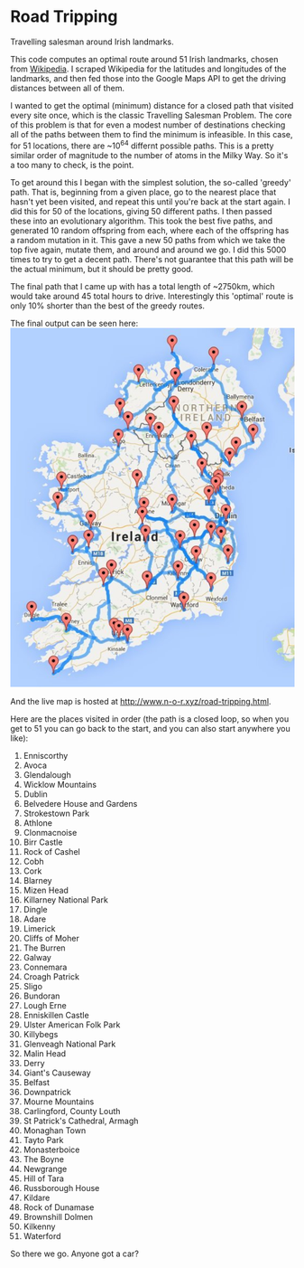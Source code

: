 # Road Tripping
Travelling salesman around Irish landmarks.

This code computes an optimal route around 51 Irish landmarks, chosen from  [Wikipedia](https://en.wikipedia.org/wiki/List_of_tourist_attractions_in_Ireland). I scraped Wikipedia for the latitudes and longitudes of the landmarks, and then fed those into the Google Maps API to get the driving distances between all of them.

I wanted to get the optimal (minimum) distance for a closed path that visited every site once, which is the classic Travelling Salesman Problem. The core of this problem is that for even a modest number of destinations checking all of the paths between them to find the minimum is infeasible. In this case, for 51 locations, there are ~10<sup>64</sup> differnt possible paths. This is a pretty similar order of magnitude to the number of atoms in the Milky Way. So it's a too many to check, is the point. 

To get around this I began with the simplest solution, the so-called 'greedy' path. That is, beginning from a given place, go to the nearest place that hasn't yet been visited, and repeat this until you're back at the start again. I did this for 50 of the locations, giving 50 different paths. I then passed these into an evolutionary algorithm. This took the best five paths, and generated 10 random offspring from each, where each of the offspring has a random mutation in it. This gave a new 50 paths from which we take the top five again, mutate them, and around and around we go. I did this 5000 times to try to get a decent path. There's not guarantee that this path will be the actual minimum, but it should be pretty good.

The final path that I came up with has a total length of ~2750km, which would take around 45 total hours to drive. Interestingly this 'optimal' route is only 10% shorter than the best of the greedy routes.

The final output can be seen here:  
![Map](https://github.com/neal-o-r/road-tripping/blob/master/map.jpg)

And the live map is hosted at http://www.n-o-r.xyz/road-tripping.html.

Here are the places visited in order (the path is a closed loop, so when you get to 51 you can go back to the start, and you can also start anywhere you like):

1. Enniscorthy
2. Avoca
3. Glendalough
4. Wicklow Mountains
5. Dublin
6. Belvedere House and Gardens
7. Strokestown Park
8. Athlone
9. Clonmacnoise
10. Birr Castle
11. Rock of Cashel
12. Cobh
13. Cork
14. Blarney
15. Mizen Head
16. Killarney National Park
17. Dingle
18. Adare
19. Limerick
20. Cliffs of Moher
21. The Burren
22. Galway
23. Connemara
24. Croagh Patrick
25. Sligo
26. Bundoran
27. Lough Erne
28. Enniskillen Castle
29. Ulster American Folk Park
30. Killybegs
31. Glenveagh National Park
32. Malin Head
33. Derry
34. Giant's Causeway
35. Belfast
36. Downpatrick
37. Mourne Mountains
38. Carlingford, County Louth
39. St Patrick's Cathedral, Armagh
40. Monaghan Town
41. Tayto Park
42. Monasterboice
43. The Boyne
44. Newgrange
45. Hill of Tara
46. Russborough House
47. Kildare
48. Rock of Dunamase
49. Brownshill Dolmen
50. Kilkenny
51. Waterford

So there we go. Anyone got a car?
